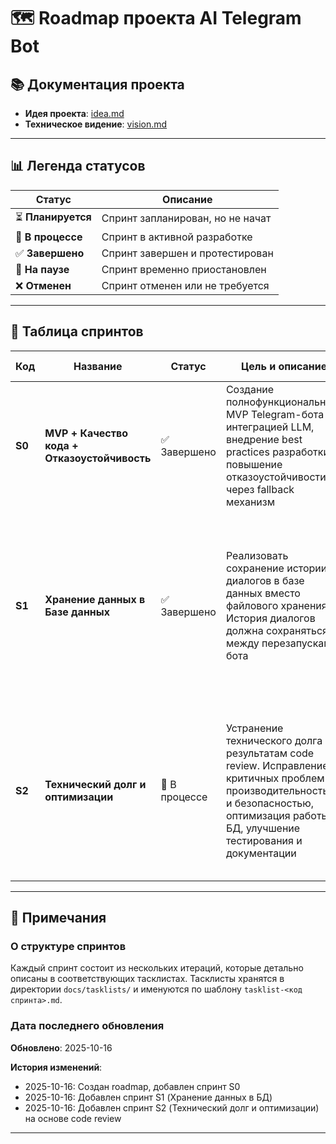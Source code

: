 # 🗺️ Roadmap проекта AI Telegram Bot

## 📚 Документация проекта

- **Идея проекта**: [idea.md](idea.md)
- **Техническое видение**: [vision.md](vision.md)

---

## 📊 Легенда статусов

| Статус | Описание |
|--------|----------|
| ⏳ **Планируется** | Спринт запланирован, но не начат |
| 🚧 **В процессе** | Спринт в активной разработке |
| ✅ **Завершено** | Спринт завершен и протестирован |
| 🔄 **На паузе** | Спринт временно приостановлен |
| ❌ **Отменен** | Спринт отменен или не требуется |

---

## 🎯 Таблица спринтов

| Код | Название | Статус | Цель и описание | Состав работ | Фактический план |
|-----|----------|--------|-----------------|--------------|------------------|
| **S0** | **MVP + Качество кода + Отказоустойчивость** | ✅ Завершено | Создание полнофункционального MVP Telegram-бота с интеграцией LLM, внедрение best practices разработки и повышение отказоустойчивости через fallback механизм | • MVP бота (7 итераций)<br>• Технический долг (7 итераций)<br>• Fallback механизм (5 итераций)<br>• Тестирование (85% coverage)<br>• CI/CD Pipeline<br>• Docker Registry | [tasklist-S0.md](tasklists/tasklist-S0.md)<br>[techDebtTasklist-S0.md](tasklists/techDebtTasklist-S0.md)<br>[fallbackTasklist-S0.md](tasklists/fallbackTasklist-S0.md) |
| **S1** | **Хранение данных в Базе данных** | ✅ Завершено | Реализовать сохранение истории диалогов в базе данных вместо файлового хранения. История диалогов должна сохраняться между перезапусками бота | • PostgreSQL + SQLAlchemy 2.0 async<br>• Alembic для миграций<br>• Схема БД (users, messages, user_settings)<br>• Soft delete стратегия<br>• Управляемые лимиты через БД<br>• Рефакторинг Storage<br>• Тесты с моками | [sprint-s1-database.plan.md](../.cursor/plans/sprint-s1-database-4d4dfa9b.plan.md) |
| **S2** | **Технический долг и оптимизации** | 🚧 В процессе | Устранение технического долга по результатам code review. Исправление критичных проблем с производительностью и безопасностью, оптимизация работы с БД, улучшение тестирования и документации | • ✅ Блок 1: Критичные исправления (4/4)<br>• ✅ Блок 2: Средние улучшения (5/5)<br>• 🚧 Блок 3: Низкоприоритетные (1/4)<br>• 93 теста (25 integration + 68 unit)<br>• API документация<br>• Error recovery с retry | [tasklist-S2.md](tasklists/tasklist-S2.md) |

---

## 📝 Примечания

### О структуре спринтов

Каждый спринт состоит из нескольких итераций, которые детально описаны в соответствующих тасклистах. Тасклисты хранятся в директории `docs/tasklists/` и именуются по шаблону `tasklist-<код спринта>.md`.

### Дата последнего обновления

**Обновлено**: 2025-10-16

**История изменений**:
- 2025-10-16: Создан roadmap, добавлен спринт S0
- 2025-10-16: Добавлен спринт S1 (Хранение данных в БД)
- 2025-10-16: Добавлен спринт S2 (Технический долг и оптимизации) на основе code review

---

